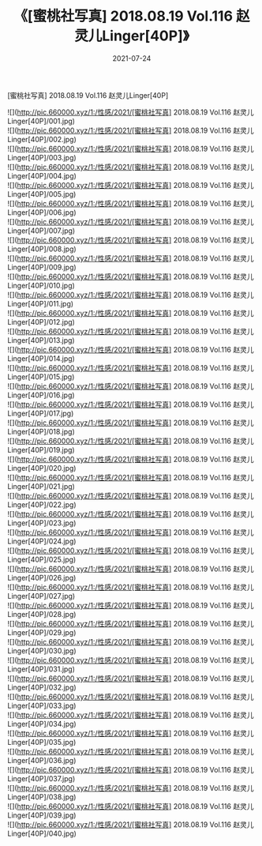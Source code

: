 ﻿---
layout: post
title:  《[蜜桃社写真] 2018.08.19 Vol.116 赵灵儿Linger[40P]》
date:   2021-07-24
img: http://pic.660000.xyz/1:/性感/2021/[蜜桃社写真] 2018.08.19 Vol.116 赵灵儿Linger[40P]/000.jpg
categories: [美女, 清纯, 唯美]
---

[蜜桃社写真] 2018.08.19 Vol.116 赵灵儿Linger[40P]

  ![](http://pic.660000.xyz/1:/性感/2021/[蜜桃社写真] 2018.08.19 Vol.116 赵灵儿Linger[40P]/001.jpg) <br> ![](http://pic.660000.xyz/1:/性感/2021/[蜜桃社写真] 2018.08.19 Vol.116 赵灵儿Linger[40P]/002.jpg) <br> ![](http://pic.660000.xyz/1:/性感/2021/[蜜桃社写真] 2018.08.19 Vol.116 赵灵儿Linger[40P]/003.jpg) <br> ![](http://pic.660000.xyz/1:/性感/2021/[蜜桃社写真] 2018.08.19 Vol.116 赵灵儿Linger[40P]/004.jpg) <br> ![](http://pic.660000.xyz/1:/性感/2021/[蜜桃社写真] 2018.08.19 Vol.116 赵灵儿Linger[40P]/005.jpg) <br> ![](http://pic.660000.xyz/1:/性感/2021/[蜜桃社写真] 2018.08.19 Vol.116 赵灵儿Linger[40P]/006.jpg) <br> ![](http://pic.660000.xyz/1:/性感/2021/[蜜桃社写真] 2018.08.19 Vol.116 赵灵儿Linger[40P]/007.jpg) <br> ![](http://pic.660000.xyz/1:/性感/2021/[蜜桃社写真] 2018.08.19 Vol.116 赵灵儿Linger[40P]/008.jpg) <br> ![](http://pic.660000.xyz/1:/性感/2021/[蜜桃社写真] 2018.08.19 Vol.116 赵灵儿Linger[40P]/009.jpg) <br> ![](http://pic.660000.xyz/1:/性感/2021/[蜜桃社写真] 2018.08.19 Vol.116 赵灵儿Linger[40P]/010.jpg) <br> ![](http://pic.660000.xyz/1:/性感/2021/[蜜桃社写真] 2018.08.19 Vol.116 赵灵儿Linger[40P]/011.jpg) <br> ![](http://pic.660000.xyz/1:/性感/2021/[蜜桃社写真] 2018.08.19 Vol.116 赵灵儿Linger[40P]/012.jpg) <br> ![](http://pic.660000.xyz/1:/性感/2021/[蜜桃社写真] 2018.08.19 Vol.116 赵灵儿Linger[40P]/013.jpg) <br> ![](http://pic.660000.xyz/1:/性感/2021/[蜜桃社写真] 2018.08.19 Vol.116 赵灵儿Linger[40P]/014.jpg) <br> ![](http://pic.660000.xyz/1:/性感/2021/[蜜桃社写真] 2018.08.19 Vol.116 赵灵儿Linger[40P]/015.jpg) <br> ![](http://pic.660000.xyz/1:/性感/2021/[蜜桃社写真] 2018.08.19 Vol.116 赵灵儿Linger[40P]/016.jpg) <br> ![](http://pic.660000.xyz/1:/性感/2021/[蜜桃社写真] 2018.08.19 Vol.116 赵灵儿Linger[40P]/017.jpg) <br> ![](http://pic.660000.xyz/1:/性感/2021/[蜜桃社写真] 2018.08.19 Vol.116 赵灵儿Linger[40P]/018.jpg) <br> ![](http://pic.660000.xyz/1:/性感/2021/[蜜桃社写真] 2018.08.19 Vol.116 赵灵儿Linger[40P]/019.jpg) <br> ![](http://pic.660000.xyz/1:/性感/2021/[蜜桃社写真] 2018.08.19 Vol.116 赵灵儿Linger[40P]/020.jpg) <br> ![](http://pic.660000.xyz/1:/性感/2021/[蜜桃社写真] 2018.08.19 Vol.116 赵灵儿Linger[40P]/021.jpg) <br> ![](http://pic.660000.xyz/1:/性感/2021/[蜜桃社写真] 2018.08.19 Vol.116 赵灵儿Linger[40P]/022.jpg) <br> ![](http://pic.660000.xyz/1:/性感/2021/[蜜桃社写真] 2018.08.19 Vol.116 赵灵儿Linger[40P]/023.jpg) <br> ![](http://pic.660000.xyz/1:/性感/2021/[蜜桃社写真] 2018.08.19 Vol.116 赵灵儿Linger[40P]/024.jpg) <br> ![](http://pic.660000.xyz/1:/性感/2021/[蜜桃社写真] 2018.08.19 Vol.116 赵灵儿Linger[40P]/025.jpg) <br> ![](http://pic.660000.xyz/1:/性感/2021/[蜜桃社写真] 2018.08.19 Vol.116 赵灵儿Linger[40P]/026.jpg) <br> ![](http://pic.660000.xyz/1:/性感/2021/[蜜桃社写真] 2018.08.19 Vol.116 赵灵儿Linger[40P]/027.jpg) <br> ![](http://pic.660000.xyz/1:/性感/2021/[蜜桃社写真] 2018.08.19 Vol.116 赵灵儿Linger[40P]/028.jpg) <br> ![](http://pic.660000.xyz/1:/性感/2021/[蜜桃社写真] 2018.08.19 Vol.116 赵灵儿Linger[40P]/029.jpg) <br> ![](http://pic.660000.xyz/1:/性感/2021/[蜜桃社写真] 2018.08.19 Vol.116 赵灵儿Linger[40P]/030.jpg) <br> ![](http://pic.660000.xyz/1:/性感/2021/[蜜桃社写真] 2018.08.19 Vol.116 赵灵儿Linger[40P]/031.jpg) <br> ![](http://pic.660000.xyz/1:/性感/2021/[蜜桃社写真] 2018.08.19 Vol.116 赵灵儿Linger[40P]/032.jpg) <br> ![](http://pic.660000.xyz/1:/性感/2021/[蜜桃社写真] 2018.08.19 Vol.116 赵灵儿Linger[40P]/033.jpg) <br> ![](http://pic.660000.xyz/1:/性感/2021/[蜜桃社写真] 2018.08.19 Vol.116 赵灵儿Linger[40P]/034.jpg) <br> ![](http://pic.660000.xyz/1:/性感/2021/[蜜桃社写真] 2018.08.19 Vol.116 赵灵儿Linger[40P]/035.jpg) <br> ![](http://pic.660000.xyz/1:/性感/2021/[蜜桃社写真] 2018.08.19 Vol.116 赵灵儿Linger[40P]/036.jpg) <br> ![](http://pic.660000.xyz/1:/性感/2021/[蜜桃社写真] 2018.08.19 Vol.116 赵灵儿Linger[40P]/037.jpg) <br> ![](http://pic.660000.xyz/1:/性感/2021/[蜜桃社写真] 2018.08.19 Vol.116 赵灵儿Linger[40P]/038.jpg) <br> ![](http://pic.660000.xyz/1:/性感/2021/[蜜桃社写真] 2018.08.19 Vol.116 赵灵儿Linger[40P]/039.jpg) <br> ![](http://pic.660000.xyz/1:/性感/2021/[蜜桃社写真] 2018.08.19 Vol.116 赵灵儿Linger[40P]/040.jpg) <br>
